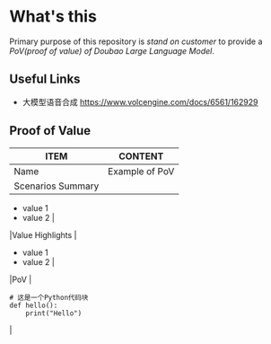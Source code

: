 # What's this

Primary purpose of this repository is *stand on customer* to provide a *PoV(proof of value) of Doubao Large Language Model*. 

## Useful Links

* 大模型语音合成 https://www.volcengine.com/docs/6561/162929

## Proof of Value

|ITEM |CONTENT |
|----|----|
|Name |Example of PoV |
|Scenarios Summary |
* value 1
* value 2
|

|Value Highlights |
* value 1
* value 2
|

|PoV |
```
# 这是一个Python代码块
def hello():
    print("Hello")
```
|

